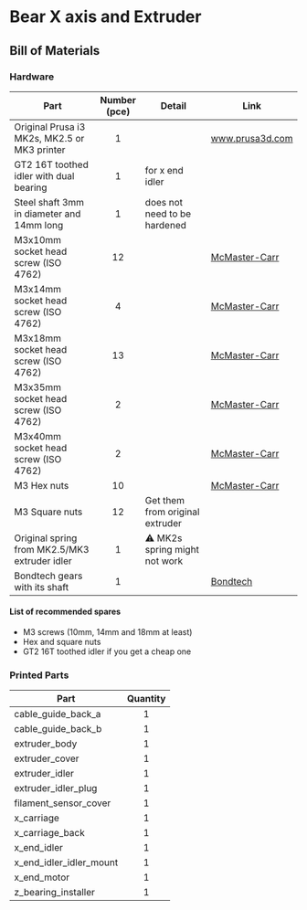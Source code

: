 # Bear X axis and Extruder

## Bill of Materials

### Hardware

| Part     | Number<br>(pce) | Detail | Link |
|----------|:------------:|--------|------|
| Original Prusa i3 MK2s, MK2.5 or MK3 printer | 1 | | www.prusa3d.com |
| GT2 16T toothed idler with dual bearing | 1 | for x end idler | |
| Steel shaft 3mm in diameter and 14mm long | 1 | does not need to be hardened | |
| M3x10mm socket head screw (ISO 4762) | 12 | | [McMaster-Carr](https://www.mcmaster.com/#91292a113/=1coixe5) |
| M3x14mm socket head screw (ISO 4762) | 4 | | [McMaster-Carr](https://www.mcmaster.com/#91292a027/=1coixl3) |
| M3x18mm socket head screw (ISO 4762) | 13 | | [McMaster-Carr](https://www.mcmaster.com/#91292a029/=1coixwt) |
| M3x35mm socket head screw (ISO 4762) | 2 | | [McMaster-Carr](https://www.mcmaster.com/#91292a033/=1coj8ei) |
| M3x40mm socket head screw (ISO 4762) | 2 | | [McMaster-Carr](https://www.mcmaster.com/#91292a024/=1coj8pe) |
| M3 Hex nuts | 10 | | [McMaster-Carr](https://www.mcmaster.com/#91828a211/=1cojadu) | 
| M3 Square nuts | 12 | Get them from original extruder | | 
| Original spring from MK2.5/MK3 extruder idler | 1 | :warning: MK2s spring might not work | |
| Bondtech gears with its shaft | 1 | | [Bondtech](http://shop.bondtech.se/en/drivegears/drivegear-kit-175-direct.html) |


#### List of recommended spares
* M3 screws (10mm, 14mm and 18mm at least)
* Hex and square nuts
* GT2 16T toothed idler if you get a cheap one


### Printed Parts

| Part     | Quantity |
|----------|:------:|
| cable_guide_back_a      | 1 |
| cable_guide_back_b      | 1 |
| extruder_body           | 1 |
| extruder_cover          | 1 |
| extruder_idler          | 1 |
| extruder_idler_plug     | 1 |
| filament_sensor_cover   | 1 |
| x_carriage              | 1 |
| x_carriage_back         | 1 |
| x_end_idler             | 1 |
| x_end_idler_idler_mount | 1 |
| x_end_motor             | 1 |
| z_bearing_installer     | 1 |